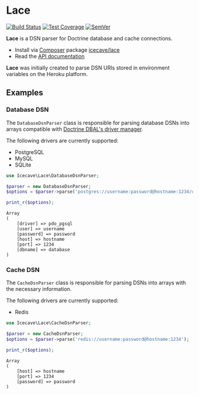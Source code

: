 # Lace

[![Build Status]](https://travis-ci.org/IcecaveStudios/lace)
[![Test Coverage]](https://coveralls.io/r/IcecaveStudios/lace?branch=develop)
[![SemVer]](http://semver.org)

**Lace** is a DSN parser for Doctrine database and cache connections.

* Install via [Composer](http://getcomposer.org) package [icecave/lace](https://packagist.org/packages/icecave/lace)
* Read the [API documentation](http://icecavestudios.github.io/lace/artifacts/documentation/api/)

**Lace** was initially created to parse DSN URIs stored in environment variables
on the Heroku platform.

## Examples

### Database DSN

The `DatabaseDsnParser` class is responsible for parsing database DSNs into arrays compatible with
[Doctrine DBAL's driver manager](http://doctrine-dbal.readthedocs.org/en/latest/reference/configuration.html).

The following drivers are currently supported:
 * PostgreSQL
 * MySQL
 * SQLite

```php
use Icecave\Lace\DatabaseDsnParser;

$parser = new DatabaseDsnParser;
$options = $parser->parse('postgres://username:password@hostname:1234/database');

print_r($options);
```

```
Array
(
    [driver] => pdo_pgsql
    [user] => username
    [password] => password
    [host] => hostname
    [port] => 1234
    [dbname] => database
)
```

### Cache DSN

The `CacheDsnParser` class is responsible for parsing DSNs into arrays with the necessary information.

The following drivers are currently supported:
 * Redis

```php
use Icecave\Lace\CacheDsnParser;

$parser = new CacheDsnParser;
$options = $parser->parse('redis://username:password@hostname:1234');

print_r($options);
```

```
Array
(
    [host] => hostname
    [port] => 1234
    [password] => password
)
```

<!-- references -->
[Build Status]: http://img.shields.io/travis/IcecaveStudios/lace/develop.svg
[Test Coverage]: http://img.shields.io/coveralls/IcecaveStudios/lace/develop.svg
[SemVer]: http://img.shields.io/:semver-0.1.0-yellow.svg
